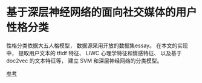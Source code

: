 # 基于深层神经网络的面向社交媒体的用户性格分类
性格分类依据大五人格模型， 数据源采用开放的数据集essay。 在本文的实现中，
提取用户文本的 tfidf 特征、 LIWC 心理学特征和情感特征、 以及基于 doc2vec 的文本特征等，
建立 SVM 和深层神经网络的分类模型。

[参考](https://github.com/SenticNet/personality-detection)